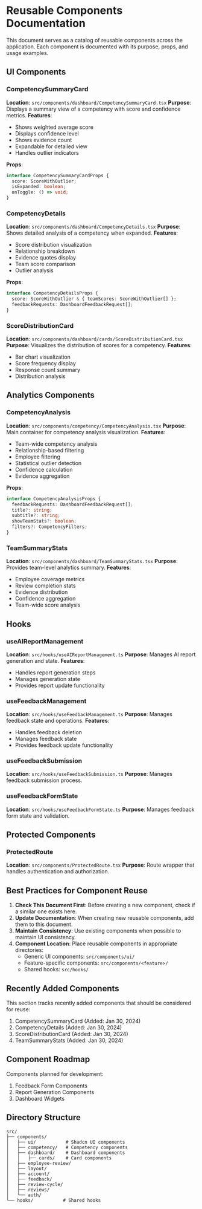 # Reusable Components Documentation

This document serves as a catalog of reusable components across the application. Each component is documented with its purpose, props, and usage examples.

## UI Components

### CompetencySummaryCard
**Location**: `src/components/dashboard/CompetencySummaryCard.tsx`
**Purpose**: Displays a summary view of a competency with score and confidence metrics.
**Features**:
- Shows weighted average score
- Displays confidence level
- Shows evidence count
- Expandable for detailed view
- Handles outlier indicators

**Props**:
```typescript
interface CompetencySummaryCardProps {
  score: ScoreWithOutlier;
  isExpanded: boolean;
  onToggle: () => void;
}
```

### CompetencyDetails
**Location**: `src/components/dashboard/CompetencyDetails.tsx`
**Purpose**: Shows detailed analysis of a competency when expanded.
**Features**:
- Score distribution visualization
- Relationship breakdown
- Evidence quotes display
- Team score comparison
- Outlier analysis

**Props**:
```typescript
interface CompetencyDetailsProps {
  score: ScoreWithOutlier & { teamScores: ScoreWithOutlier[] };
  feedbackRequests: DashboardFeedbackRequest[];
}
```

### ScoreDistributionCard
**Location**: `src/components/dashboard/cards/ScoreDistributionCard.tsx`
**Purpose**: Visualizes the distribution of scores for a competency.
**Features**:
- Bar chart visualization
- Score frequency display
- Response count summary
- Distribution analysis

## Analytics Components

### CompetencyAnalysis
**Location**: `src/components/competency/CompetencyAnalysis.tsx`
**Purpose**: Main container for competency analysis visualization.
**Features**:
- Team-wide competency analysis
- Relationship-based filtering
- Employee filtering
- Statistical outlier detection
- Confidence calculation
- Evidence aggregation

**Props**:
```typescript
interface CompetencyAnalysisProps {
  feedbackRequests: DashboardFeedbackRequest[];
  title?: string;
  subtitle?: string;
  showTeamStats?: boolean;
  filters?: CompetencyFilters;
}
```

### TeamSummaryStats
**Location**: `src/components/dashboard/TeamSummaryStats.tsx`
**Purpose**: Provides team-level analytics summary.
**Features**:
- Employee coverage metrics
- Review completion stats
- Evidence distribution
- Confidence aggregation
- Team-wide score analysis

## Hooks

### useAIReportManagement
**Location**: `src/hooks/useAIReportManagement.ts`
**Purpose**: Manages AI report generation and state.
**Features**:
- Handles report generation steps
- Manages generation state
- Provides report update functionality

### useFeedbackManagement
**Location**: `src/hooks/useFeedbackManagement.ts`
**Purpose**: Manages feedback state and operations.
**Features**:
- Handles feedback deletion
- Manages feedback state
- Provides feedback update functionality

### useFeedbackSubmission
**Location**: `src/hooks/useFeedbackSubmission.ts`
**Purpose**: Manages feedback submission process.

### useFeedbackFormState
**Location**: `src/hooks/useFeedbackFormState.ts`
**Purpose**: Manages feedback form state and validation.

## Protected Components

### ProtectedRoute
**Location**: `src/components/ProtectedRoute.tsx`
**Purpose**: Route wrapper that handles authentication and authorization.

## Best Practices for Component Reuse

1. **Check This Document First**: Before creating a new component, check if a similar one exists here.
2. **Update Documentation**: When creating new reusable components, add them to this document.
3. **Maintain Consistency**: Use existing components when possible to maintain UI consistency.
4. **Component Location**: Place reusable components in appropriate directories:
   - Generic UI components: `src/components/ui/`
   - Feature-specific components: `src/components/<feature>/`
   - Shared hooks: `src/hooks/`

## Recently Added Components

This section tracks recently added components that should be considered for reuse:

1. CompetencySummaryCard (Added: Jan 30, 2024)
2. CompetencyDetails (Added: Jan 30, 2024)
3. ScoreDistributionCard (Added: Jan 30, 2024)
4. TeamSummaryStats (Added: Jan 30, 2024)

## Component Roadmap

Components planned for development:

1. Feedback Form Components
2. Report Generation Components
3. Dashboard Widgets

## Directory Structure

```
src/
├── components/
│   ├── ui/           # Shadcn UI components
│   ├── competency/   # Competency components
│   ├── dashboard/    # Dashboard components
│   │   ├── cards/    # Card components
│   ├── employee-review/
│   ├── layout/
│   ├── account/
│   ├── feedback/
│   ├── review-cycle/
│   ├── reviews/
│   └── auth/
└── hooks/           # Shared hooks
``` 